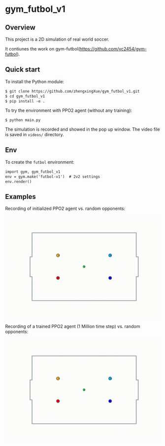 # gym_futbol_v1

## Overview
This project is a 2D simulation of real world soccer.

It contiunes the work on gym-futbol(https://github.com/yc2454/gym-futbol).

## Quick start

To install the Python module:
```
$ git clone https://github.com/zhengxingXue/gym_futbol_v1.git
$ cd gym_futbol_v1
$ pip install -e .
```

To try the environment with PPO2 agent (without any training):
```
$ python main.py
```
The simulation is recorded and showed in the pop up window. The video file is saved in ``videos/`` directory.

## Env

To create the ``futbol`` environment:
```
import gym, gym_futbol_v1
env = gym.make('futbol-v1')  # 2v2 settings
env.render()
```

## Examples

Recording of initialized PPO2 agent vs. random opponents:

<img src="supplement/ppo2-futbol-pre-train.gif" alt="pre train recording" width="500" />

Recording of a trained PPO2 agent (1 Million time step) vs. random opponents:

<img src="supplement/ppo2-futbol-1M.gif" alt="post train recording" width="500" />